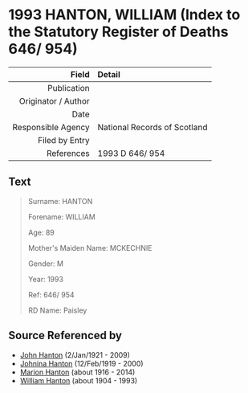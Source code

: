 ﻿---
layout: page
permalink: /sources/s85183087
---

# 1993 HANTON, WILLIAM (Index to the Statutory Register of Deaths 646/ 954)

Field | Detail
---:|:---
Publication | 
Originator / Author | 
Date | 
Responsible Agency | National Records of Scotland
Filed by Entry | 
References | 1993 D 646/ 954

## Text

> Surname: HANTON
>
> Forename: WILLIAM
>
> Age: 89
>
> Mother's Maiden Name: MCKECHNIE
>
> Gender: M
>
> Year: 1993
>
> Ref: 646/ 954
>
> RD Name: Paisley
>

## Source Referenced by

* [John Hanton](../people/@30651959@-john-hanton-b1921-1-2-d2009.md) (2/Jan/1921 - 2009)
* [Johnina Hanton](../people/@68592798@-johnina-hanton-b1919-2-12-d2000.md) (12/Feb/1919 - 2000)
* [Marion Hanton](../people/@27083581@-marion-hanton-b1916-d2014.md) (about 1916 - 2014)
* [William Hanton](../people/@19187808@-william-hanton-b1904-d1993.md) (about 1904 - 1993)
